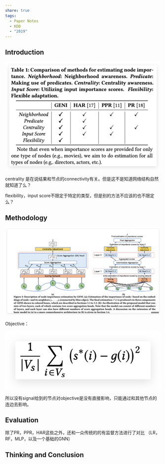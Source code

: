 ```yaml
---
share: true
tags:
  - Paper Notes
  - KDD
  - "2019"
---
```


## Introduction

![Estimating Node Importance in Knowledge Graphs Using Graph Neural Networks_image_1](../../attachments/Estimating%20Node%20Importance%20in%20Knowledge%20Graphs%20Using%20Graph%20Neural%20Networks_image_1.png)

centrality 是在说结果和节点的connectivity有关。但是这不是知道网络结构自然就知道了么？

flexibility，input score不限定于特定的类型，但是别的方法不应该的也不限定么？

## Methodology

![Estimating Node Importance in Knowledge Graphs Using Graph Neural Networks_image_2](../../attachments/Estimating%20Node%20Importance%20in%20Knowledge%20Graphs%20Using%20Graph%20Neural%20Networks_image_2.png)

Objective：

![Estimating Node Importance in Knowledge Graphs Using Graph Neural Networks_image_3](../../attachments/Estimating%20Node%20Importance%20in%20Knowledge%20Graphs%20Using%20Graph%20Neural%20Networks_image_3.png)

所以没有signal给到的节点对objective是没有直接影响，只能通过和其他节点的连边去影响。

## Evaluation

除了PR，PPR，HAR这些之外，还和一众传统的的有监督方法进行了对比 （LR，RF，MLP，以及一个基础的GNN）

## Thinking and Conclusion